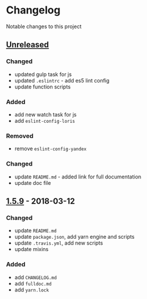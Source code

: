 # Changelog

Notable changes to this project

## [Unreleased]

### Changed

- updated gulp task for js
- updated `.eslintrc` - add es5 lint config
- update function scripts

### Added

- add new watch task for js
- add `eslint-config-loris`

### Removed

- remove `eslint-config-yandex`

### Changed

- update `README.md` - added link for full documentation
- update doc file

## [1.5.9] - 2018-03-12

### Changed

- update `README.md`
- update `package.json`, add yarn engine and scripts
- update `.travis.yml`, add new scripts
- update mixins

### Added

- add `CHANGELOG.md`
- add `fulldoc.md`
- add `yarn.lock`

[Unreleased]: https://github.com/deeppines/frontend-template/tree/dev
[1.5.9]: https://github.com/deeppines/frontend-template/releases/tag/1.5.9
